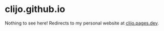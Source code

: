 # clijo.github.io

Nothing to see here! Redirects to my personal website at [clijo.pages.dev](https://clijo.pages.dev).